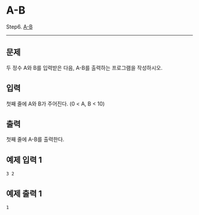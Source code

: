 # A-B
Step6. [A-B](https://www.acmicpc.net/problem/1001)

---

## 문제

두 정수 A와 B를 입력받은 다음, A-B를 출력하는 프로그램을 작성하시오.

## 입력

첫째 줄에 A와 B가 주어진다. (0 < A, B < 10)

## 출력

첫째 줄에 A-B를 출력한다.

## 예제 입력 1

```
3 2
```

## 예제 출력 1

```
1
```
